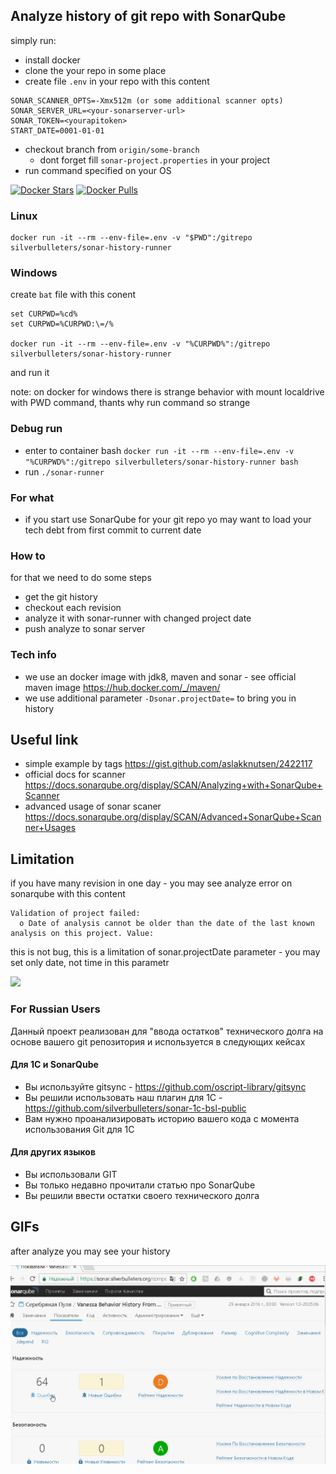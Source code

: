## Analyze history of git repo with SonarQube 

simply run:

* install docker
* clone the your repo in some place
* create file `.env` in your repo with this content
```
SONAR_SCANNER_OPTS=-Xmx512m (or some additional scanner opts)
SONAR_SERVER_URL=<your-sonarserver-url>
SONAR_TOKEN=<yourapitoken>
START_DATE=0001-01-01
```
* checkout branch from `origin/some-branch`
  * dont forget fill `sonar-project.properties` in your project
* run command specified on your OS

[![Docker Stars](https://img.shields.io/docker/stars/silverbulleters/sonar-history-runner.svg)](https://hub.docker.com/r/silverbulleters/sonar-history-runner/)
[![Docker Pulls](https://img.shields.io/docker/pulls/silverbulleters/sonar-history-runner.svg)](https://hub.docker.com/r/silverbulleters/sonar-history-runner/)

### Linux

```
docker run -it --rm --env-file=.env -v "$PWD":/gitrepo silverbulleters/sonar-history-runner
```

### Windows

create `bat` file with this conent

```
set CURPWD=%cd%
set CURPWD=%CURPWD:\=/%

docker run -it --rm --env-file=.env -v "%CURPWD%":/gitrepo silverbulleters/sonar-history-runner
```

and run it

note: on docker for windows there is strange behavior with mount localdrive with PWD command, thants why run command so strange

### Debug run

* enter to container bash `docker run -it --rm --env-file=.env -v "%CURPWD%":/gitrepo silverbulleters/sonar-history-runner bash`
* run `./sonar-runner` 

### For what

* if you start use SonarQube for your git repo yo may want to load your tech debt from first commit to current date

### How to

for that we need to do some steps

* get the git history
* checkout each revision
* analyze it with sonar-runner with changed project date
* push analyze to sonar server

### Tech info

* we use an docker image with jdk8, maven and sonar - see official maven image https://hub.docker.com/_/maven/
* we use additional parameter `-Dsonar.projectDate=` to bring you in history


## Useful link

* simple example by tags https://gist.github.com/aslakknutsen/2422117
* official docs for scanner https://docs.sonarqube.org/display/SCAN/Analyzing+with+SonarQube+Scanner
* advanced usage of sonar scaner https://docs.sonarqube.org/display/SCAN/Advanced+SonarQube+Scanner+Usages

## Limitation

if you have many revision in one day - you may see analyze error on sonarqube with this content

```
Validation of project failed:
  o Date of analysis cannot be older than the date of the last known analysis on this project. Value: 
```

this is not bug, this is a limitation of sonar.projectDate parameter - you may set only date, not time in this parametr  

[![](http://dockeri.co/image/silverbulleters/sonar-history-runner)](https://hub.docker.com/r/silverbulleters/sonar-history-runner/)

### For Russian Users

Данный проект реализован для "ввода остатков" технического долга на основе вашего git репозитория и используется в следующих кейсах

#### Для 1С и SonarQube

* Вы используйте gitsync - https://github.com/oscript-library/gitsync
* Вы решили использовать наш плагин для 1С - https://github.com/silverbulleters/sonar-1c-bsl-public
* Вам нужно проанализировать историю вашего кода с момента использования Git для 1С

#### Для других языков

* Вы использовали GIT
* Вы только недавно прочитали статью про SonarQube
* Вы решили ввести остатки своего технического долга

## GIFs

after analyze you may see your history

![](images/HistorySonarQube.gif)
